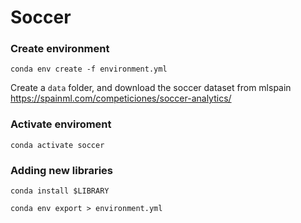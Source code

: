 # Soccer


### Create environment

```
conda env create -f environment.yml
```

Create a `data` folder, and download the soccer dataset from mlspain https://spainml.com/competiciones/soccer-analytics/

### Activate enviroment

```
conda activate soccer
```


### Adding new libraries

```
conda install $LIBRARY

conda env export > environment.yml
```
